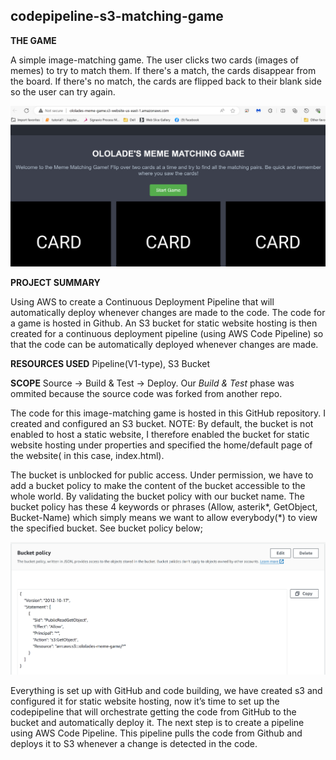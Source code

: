 ## codepipeline-s3-matching-game

**THE GAME**

A simple image-matching game. The user clicks two cards (images of memes) to try to match them. If there's a match, the cards disappear from the board. If there's no match, the cards are flipped back to their blank side so the user can try again.

![](images/finalProduct.png)

**PROJECT SUMMARY**

Using AWS to create a Continuous Deployment Pipeline that will automatically deploy whenever changes are made to the code. The code for a game is hosted in Github. An S3 bucket for static website hosting is then created for a continuous deployment pipeline (using AWS Code Pipeline) so that the code can be automatically deployed whenever changes are made.

**RESOURCES USED**  Pipeline(V1-type), S3 Bucket

**SCOPE**  Source -> Build & Test -> Deploy. Our _Build & Test_ phase was ommited because the source code was forked from another repo.  

The code for this image-matching game is hosted in this GitHub repository. I created and configured an S3 bucket. NOTE: By default, the bucket is not enabled to host a static website, I therefore enabled the bucket for static website hosting under properties and specified the home/default page of the website( in this case, index.html).

The bucket is unblocked for public access. Under permission, we have to add a bucket policy to make the content of the bucket accessible to the whole world. By validating the bucket policy with our bucket name. The bucket policy has these 4 keywords or phrases (Allow, asterik*, GetObject, Bucket-Name) which simply means we want to allow everybody(*) to view the specified bucket. See bucket policy below;

![](images/bucketPolicy.png)

Everything is set up with GitHub and code building, we have created s3 and configured it for static website hosting, now it’s time to set up the codepipeline that will orchestrate getting the code from GitHub to the bucket and automatically deploy it. The next step is to create a pipeline using AWS Code Pipeline. This pipeline pulls the code from Github and deploys it to S3 whenever a change is detected in the code.




